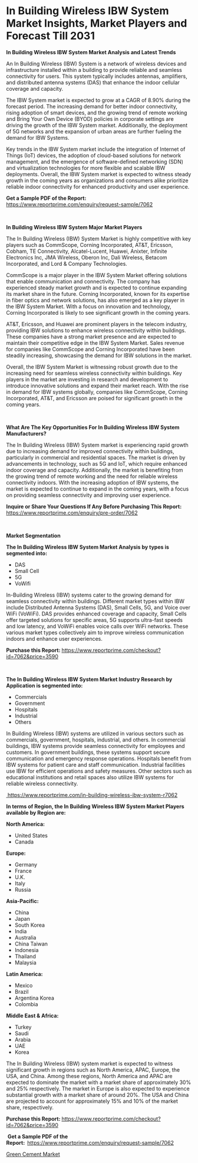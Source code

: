 <p><h1>In Building Wireless IBW System Market Insights, Market Players and Forecast Till 2031</h1></p><p><strong>In Building Wireless IBW System Market Analysis and Latest Trends</strong></p>
<p><p>An In Building Wireless (IBW) System is a network of wireless devices and infrastructure installed within a building to provide reliable and seamless connectivity for users. This system typically includes antennas, amplifiers, and distributed antenna systems (DAS) that enhance the indoor cellular coverage and capacity.</p><p>The IBW System market is expected to grow at a CAGR of 8.90% during the forecast period. The increasing demand for better indoor connectivity, rising adoption of smart devices, and the growing trend of remote working and Bring Your Own Device (BYOD) policies in corporate settings are driving the growth of the IBW System market. Additionally, the deployment of 5G networks and the expansion of urban areas are further fueling the demand for IBW Systems.</p><p>Key trends in the IBW System market include the integration of Internet of Things (IoT) devices, the adoption of cloud-based solutions for network management, and the emergence of software-defined networking (SDN) and virtualization technologies for more flexible and scalable IBW deployments. Overall, the IBW System market is expected to witness steady growth in the coming years as organizations and consumers alike prioritize reliable indoor connectivity for enhanced productivity and user experience.</p></p>
<p><strong>Get a Sample PDF of the Report:&nbsp;</strong> <a href="https://www.reportprime.com/enquiry/request-sample/7062">https://www.reportprime.com/enquiry/request-sample/7062</a></p>
<p>&nbsp;</p>
<p><strong>In Building Wireless IBW System Major Market Players</strong></p>
<p><p>The In Building Wireless (IBW) System Market is highly competitive with key players such as CommScope, Corning Incorporated, AT&T, Ericsson, Cobham, TE Connectivity, Alcatel-Lucent, Huawei, Anixter, Infinite Electronics Inc, JMA Wireless, Oberon Inc, Dali Wireless, Betacom Incorporated, and Lord & Company Technologies.</p><p>CommScope is a major player in the IBW System Market offering solutions that enable communication and connectivity. The company has experienced steady market growth and is expected to continue expanding its market share in the future. Corning Incorporated, known for its expertise in fiber optics and network solutions, has also emerged as a key player in the IBW System Market. With a focus on innovation and technology, Corning Incorporated is likely to see significant growth in the coming years.</p><p>AT&T, Ericsson, and Huawei are prominent players in the telecom industry, providing IBW solutions to enhance wireless connectivity within buildings. These companies have a strong market presence and are expected to maintain their competitive edge in the IBW System Market. Sales revenue for companies like CommScope and Corning Incorporated have been steadily increasing, showcasing the demand for IBW solutions in the market.</p><p>Overall, the IBW System Market is witnessing robust growth due to the increasing need for seamless wireless connectivity within buildings. Key players in the market are investing in research and development to introduce innovative solutions and expand their market reach. With the rise in demand for IBW systems globally, companies like CommScope, Corning Incorporated, AT&T, and Ericsson are poised for significant growth in the coming years.</p></p>
<p>&nbsp;</p>
<p><strong>What Are The Key Opportunities For In Building Wireless IBW System Manufacturers?</strong></p>
<p><p>The In Building Wireless (IBW) System market is experiencing rapid growth due to increasing demand for improved connectivity within buildings, particularly in commercial and residential spaces. The market is driven by advancements in technology, such as 5G and IoT, which require enhanced indoor coverage and capacity. Additionally, the market is benefiting from the growing trend of remote working and the need for reliable wireless connectivity indoors. With the increasing adoption of IBW systems, the market is expected to continue to expand in the coming years, with a focus on providing seamless connectivity and improving user experience.</p></p>
<p><strong>Inquire or Share Your Questions If Any Before Purchasing This Report:</strong> <a href="https://www.reportprime.com/enquiry/pre-order/7062">https://www.reportprime.com/enquiry/pre-order/7062</a></p>
<p>&nbsp;</p>
<p><strong>Market Segmentation</strong></p>
<p><strong>The In Building Wireless IBW System Market Analysis by types is segmented into:</strong></p>
<p><ul><li>DAS</li><li>Small Cell</li><li>5G</li><li>VoWifi</li></ul></p>
<p><p>In-Building Wireless (IBW) systems cater to the growing demand for seamless connectivity within buildings. Different market types within IBW include Distributed Antenna Systems (DAS), Small Cells, 5G, and Voice over WiFi (VoWiFi). DAS provides enhanced coverage and capacity, Small Cells offer targeted solutions for specific areas, 5G supports ultra-fast speeds and low latency, and VoWiFi enables voice calls over WiFi networks. These various market types collectively aim to improve wireless communication indoors and enhance user experiences.</p></p>
<p><strong>Purchase this Report:&nbsp;</strong><a href="https://www.reportprime.com/checkout?id=7062&price=3590">https://www.reportprime.com/checkout?id=7062&price=3590</a></p>
<p>&nbsp;</p>
<p><strong>The In Building Wireless IBW System Market Industry Research by Application is segmented into:</strong></p>
<p><ul><li>Commercials</li><li>Government</li><li>Hospitals</li><li>Industrial</li><li>Others</li></ul></p>
<p><p>In Building Wireless (IBW) systems are utilized in various sectors such as commercials, government, hospitals, industrial, and others. In commercial buildings, IBW systems provide seamless connectivity for employees and customers. In government buildings, these systems support secure communication and emergency response operations. Hospitals benefit from IBW systems for patient care and staff communication. Industrial facilities use IBW for efficient operations and safety measures. Other sectors such as educational institutions and retail spaces also utilize IBW systems for reliable wireless connectivity.</p></p>
<p><a href="https://www.reportprime.com/in-building-wireless-ibw-system-r7062">&nbsp;https://www.reportprime.com/in-building-wireless-ibw-system-r7062</a></p>
<p><strong>In terms of Region, the In Building Wireless IBW System Market Players available by Region are:</strong></p>
<p>
    <p> <strong> North America: </strong>
        <ul>
            <li>United States</li>
            <li>Canada</li>
        </ul>
        </p> 
    <p> <strong> Europe: </strong>
        <ul>
            <li>Germany</li>
            <li>France</li>
            <li>U.K.</li>
            <li>Italy</li>
            <li>Russia</li>
        </ul>
        </p> 
    <p> <strong> Asia-Pacific: </strong>
        <ul>
            <li>China</li>
            <li>Japan</li>
            <li>South Korea</li>
            <li>India</li>
            <li>Australia</li>
            <li>China Taiwan</li>
            <li>Indonesia</li>
            <li>Thailand</li>
            <li>Malaysia</li>
        </ul>
        </p> 
    <p> <strong> Latin America: </strong>
        <ul>
            <li>Mexico</li>
            <li>Brazil</li>
            <li>Argentina Korea</li>
            <li>Colombia</li>
        </ul>
        </p> 
    <p> <strong> Middle East & Africa: </strong>
        <ul>
            <li>Turkey</li>
            <li>Saudi</li>
            <li>Arabia</li>
            <li>UAE</li>
            <li>Korea</li>
        </ul>
    </p>
    </p>
<p><p>The In Building Wireless (IBW) system market is expected to witness significant growth in regions such as North America, APAC, Europe, the USA, and China. Among these regions, North America and APAC are expected to dominate the market with a market share of approximately 30% and 25% respectively. The market in Europe is also expected to experience substantial growth with a market share of around 20%. The USA and China are projected to account for approximately 15% and 10% of the market share, respectively.</p></p>
<p><strong>Purchase this Report: </strong><a href="https://www.reportprime.com/checkout?id=7062&price=3590">https://www.reportprime.com/checkout?id=7062&price=3590</a></p>
<p>&nbsp;<strong>Get a Sample PDF of the Report:&nbsp;&nbsp;</strong><a href="https://www.reportprime.com/enquiry/request-sample/7062">https://www.reportprime.com/enquiry/request-sample/7062</a></p>
<p><strong></strong></p>
<p><p><a href="https://gamy-alyssum-396.notion.site/Green-Cement-Market-Size-Global-Industry-Overview-Market-Segmentation-and-Forecast-2024-to-2031-859d8faa169b4fcba81ec0f50ea9bdb0">Green Cement Market</a></p></p>